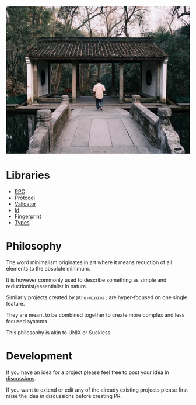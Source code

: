 ![Main image](https://github.com/the-minimal/.github/blob/main/profile/main-image.jpg?raw=true)

# Libraries

- [RPC](https://github.com/the-minimal/rpc)
- [Protocol](https://github.com/the-minimal/protocol)
- [Validator](https://github.com/the-minimal/validator)
- [Id](https://github.com/the-minimal/id)
- [Fingerprint](https://github.com/the-minimal/fingerprint)
- [Types](https://github.com/the-minimal/types)

# Philosophy

The word minimalism originates in art where it means reduction of all elements to the absolute minimum.

It is however commonly used to describe something as simple and reductionist/essentialist in nature. 

Similarly projects created by `@the-minimal` are hyper-focused on one single feature.

They are meant to be combined together to create more complex and less focused systems.

This philosophy is akin to UNIX or Suckless.

# Development

If you have an idea for a project please feel free to post your idea in [discussions](https://github.com/orgs/the-minimal/discussions).

If you want to extend or edit any of the already existing projects please first raise the idea in discussions before creating PR.
